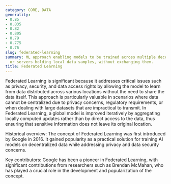 ```yaml
---
category: CORE, DATA
generality:
- 0.85
- 0.835
- 0.82
- 0.805
- 0.79
- 0.775
- 0.76
slug: federated-learning
summary: ML approach enabling models to be trained across multiple decentralized devices
  or servers holding local data samples, without exchanging them.
title: Federated Learning
---
```


Federated Learning is significant because it addresses critical issues such as privacy, security, and data access rights by allowing the model to learn from data distributed across various locations without the need to share the data itself. This approach is particularly valuable in scenarios where data cannot be centralized due to privacy concerns, regulatory requirements, or when dealing with large datasets that are impractical to transmit. In Federated Learning, a global model is improved iteratively by aggregating locally computed updates rather than by direct access to the data, thus ensuring that sensitive information does not leave its original location.

Historical overview: The concept of Federated Learning was first introduced by Google in 2016. It gained popularity as a practical solution for training AI models on decentralized data while addressing privacy and data security concerns.

Key contributors: Google has been a pioneer in Federated Learning, with significant contributions from researchers such as Brendan McMahan, who has played a crucial role in the development and popularization of the concept.